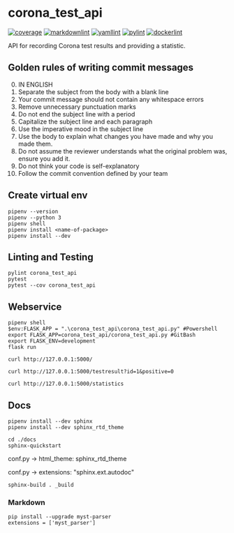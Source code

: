 # corona_test_api
[![coverage](https://gitlab.com/hs-karlsruhe/ss2021/zaan1018/corona_test_api/badges/master/coverage.svg)](https://hs-karlsruhe.gitlab.io/ss2021/zaan1018/corona_test_api/test/)
[![markdownlint](https://hs-karlsruhe.gitlab.io/ss2021/zaan1018/corona_test_api/badges/markdownlint.svg)](https://gitlab.com/hs-karlsruhe/ss2021/zaan1018/corona_test_api/commits/master)
[![yamllint](https://hs-karlsruhe.gitlab.io/ss2021/zaan1018/corona_test_api/badges/yamllint.svg)](https://gitlab.com/hs-karlsruhe/ss2021/zaan1018/corona_test_api/commits/master)
[![pylint](https://hs-karlsruhe.gitlab.io/ss2021/zaan1018/corona_test_api/badges/pylint.svg)](https://hs-karlsruhe.gitlab.io/ss2021/zaan1018/corona_test_api/lint/)
[![dockerlint](https://hs-karlsruhe.gitlab.io/ss2021/zaan1018/corona_test_api/badges/dockerlint.svg)](https://gitlab.com/hs-karlsruhe/ss2021/zaan1018/corona_test_api/commits/master)

API for recording Corona test results and providing a statistic.

## Golden rules of writing commit messages

0. IN ENGLISH
1. Separate the subject from the body with a blank line
2. Your commit message should not contain any whitespace errors
3. Remove unnecessary punctuation marks
4. Do not end the subject line with a period
5. Capitalize the subject line and each paragraph
6. Use the imperative mood in the subject line
7. Use the body to explain what changes you have made and why you made them.
8. Do not assume the reviewer understands what the original problem was, ensure you add it.
9. Do not think your code is self-explanatory
10. Follow the commit convention defined by your team

## Create virtual env

    pipenv --version
    pipenv --python 3
    pipenv shell
    pipenv install <name-of-package>
    pipenv install --dev

## Linting and Testing

    pylint corona_test_api
    pytest
    pytest --cov corona_test_api

## Webservice

    pipenv shell
    $env:FLASK_APP = ".\corona_test_api\corona_test_api.py" #Powershell
    export FLASK_APP=corona_test_api/corona_test_api.py #GitBash
    export FLASK_ENV=development
    flask run

    curl http://127.0.0.1:5000/

    curl http://127.0.0.1:5000/testresult?id=1&positive=0

    curl http://127.0.0.1:5000/statistics

## Docs

    pipenv install --dev sphinx
    pipenv install --dev sphinx_rtd_theme

    cd ./docs
    sphinx-quickstart

conf.py -> html_theme: sphinx_rtd_theme

conf.py -> extensions: "sphinx.ext.autodoc"

    sphinx-build . _build

### Markdown
    pip install --upgrade myst-parser
    extensions = ['myst_parser']